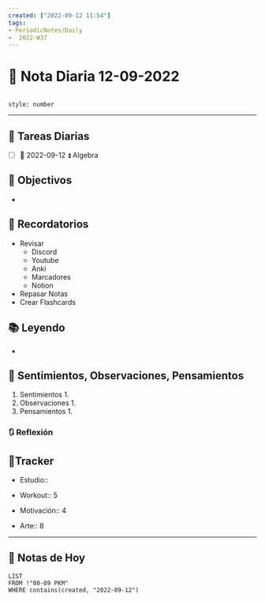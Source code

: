 ```yaml
---
created: ["2022-09-12 11:54"]
tags:
- PeriodicNotes/Daily
-  2022-W37
---
```


# 📅 Nota Diaria  12-09-2022
```toc

style: number

```

---
## 🔷 Tareas Diarias
- [ ]  📅 2022-09-12 ⏫ Algebra

## 🎯 Objectivos
- 
## 📕 Recordatorios
- Revisar
	- Discord
	- Youtube
	- Anki
	- Marcadores
	- Notion
- Repasar Notas
- Crear Flashcards

## 📚 Leyendo
- 
## 💬 Sentimientos, Observaciones, Pensamientos 
1. Sentimientos
	1. 
2. Observaciones
	1. 
3. Pensamientos
	1. 
### 🔃 Reflexión

## 🔷Tracker

- Estudio::

- Workout:: 5

- Motivación:: 4

- Arte:: 8
---

## 📅 Notas de Hoy
```dataview
LIST 
FROM !"00-09 PKM" 
WHERE contains(created, "2022-09-12")
```
